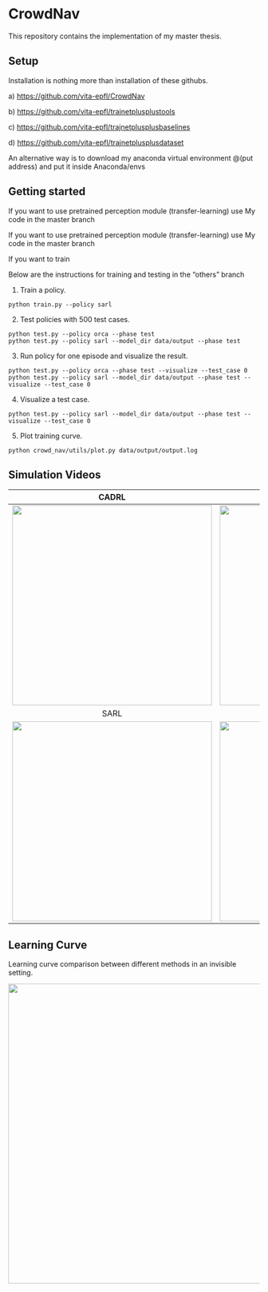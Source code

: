 ﻿# CrowdNav
This repository contains the implementation of my master thesis.



## Setup
 Installation is nothing more than installation of these githubs.

 a) https://github.com/vita-epfl/CrowdNav

 b) https://github.com/vita-epfl/trajnetplusplustools

 c) https://github.com/vita-epfl/trajnetplusplusbaselines

 d) https://github.com/vita-epfl/trajnetplusplusdataset

An alternative way is to download my anaconda virtual environment @(put address) and put it inside Anaconda/envs




## Getting started
If you want to use pretrained perception module (transfer-learning) use My code  in the master branch 






If you want to use pretrained perception module (transfer-learning) use My code in the master branch 

If you want to train




Below are the instructions for training and testing in the “others” branch



1. Train a policy.
```
python train.py --policy sarl
```
2. Test policies with 500 test cases.
```
python test.py --policy orca --phase test
python test.py --policy sarl --model_dir data/output --phase test
```
3. Run policy for one episode and visualize the result.
```
python test.py --policy orca --phase test --visualize --test_case 0
python test.py --policy sarl --model_dir data/output --phase test --visualize --test_case 0
```
4. Visualize a test case.
```
python test.py --policy sarl --model_dir data/output --phase test --visualize --test_case 0
```
5. Plot training curve.
```
python crowd_nav/utils/plot.py data/output/output.log
```


## Simulation Videos
CADRL             | LSTM-RL
:-------------------------:|:-------------------------:
<img src="https://i.imgur.com/vrWsxPM.gif" width="400" />|<img src="https://i.imgur.com/6gjT0nG.gif" width="400" />
SARL             |  OM-SARL
<img src="https://i.imgur.com/rUtAGVP.gif" width="400" />|<img src="https://i.imgur.com/UXhcvZL.gif" width="400" />


## Learning Curve
Learning curve comparison between different methods in an invisible setting.

<img src="https://i.imgur.com/l5UC3qa.png" width="600" />


